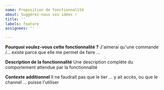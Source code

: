 ```yaml
---
name: Proposition de fonctionnalité
about: Suggérez-nous vos idées !
title: ''
labels: feature
assignees: ''

---
```


**Pourquoi voulez-vous cette fonctionnalité ?**
J'aimerai qu'une commande /... existe parce que elle me permet de faire ...

**Description de la fonctionnalité**
Une description complète du comportement attendue par la fonctionnalité

**Contexte additionnel**
Il ne faudrait pas que le tier ... y ait accès, ou que le channel ... puisse l'utiliser
